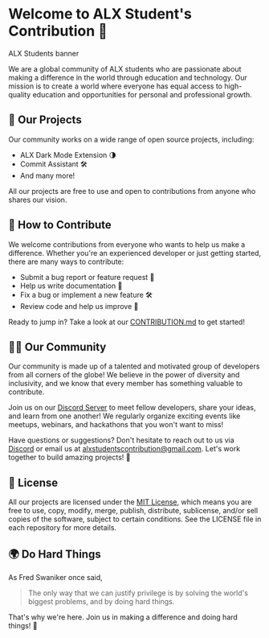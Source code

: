 # Welcome to ALX Student's Contribution 👋
ALX Students banner

We are a global community of ALX students who are passionate about making a difference in the world through education and technology. Our mission is to create a world where everyone has equal access to high-quality education and opportunities for personal and professional growth.

## 🚀 Our Projects
Our community works on a wide range of open source projects, including:

- ALX Dark Mode Extension 🌗
- Commit Assistant 🛠️
- And many more!

All our projects are free to use and open to contributions from anyone who shares our vision.

## 🤝 How to Contribute
We welcome contributions from everyone who wants to help us make a difference. Whether you're an experienced developer or just getting started, there are many ways to contribute:

- Submit a bug report or feature request 🐛
- Help us write documentation 📖
- Fix a bug or implement a new feature 🛠️
- Review code and help us improve 🤔

Ready to jump in? Take a look at our [CONTRIBUTION.md](https://github.com/ALX-Students-Contribution/.github/blob/main/CONTRIBUTING.md) to get started!

## 👨‍💻 Our Community
Our community is made up of a talented and motivated group of developers from all corners of the globe! We believe in the power of diversity and inclusivity, and we know that every member has something valuable to contribute.

Join us on our [Discord Server](https://discord.gg/HV5c3qDE) to meet fellow developers, share your ideas, and learn from one another! We regularly organize exciting events like meetups, webinars, and hackathons that you won't want to miss!

Have questions or suggestions? Don't hesitate to reach out to us via [Discord](https://discord.gg/HV5c3qDE) or email us at alxstudentscontribution@gmail.com. Let's work together to build amazing projects! 💪

## 🔑 License
All our projects are licensed under the [MIT License](), which means you are free to use, copy, modify, merge, publish, distribute, sublicense, and/or sell copies of the software, subject to certain conditions. See the LICENSE file in each repository for more details.

## 🌍 Do Hard Things
As Fred Swaniker once said,
 
> The only way that we can justify privilege is by solving the world's biggest problems, and by doing hard things.

That's why we're here. Join us in making a difference and doing hard things! 💪

